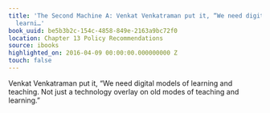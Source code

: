 ```yaml
---
title: 'The Second Machine A: Venkat Venkatraman put it, “We need digital models of
  learni…'
book_uuid: be5b3b2c-154c-4858-849e-2163a9bc72f0
location: Chapter 13 Policy Recommendations
source: ibooks
highlighted_on: 2016-04-09 00:00:00.000000000 Z
touch: false
---
```


Venkat Venkatraman put it, “We need digital models of learning and teaching. Not just a technology overlay on old modes of teaching and learning.”